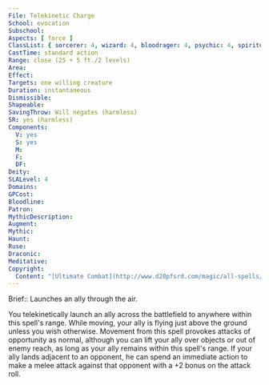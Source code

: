 ```yaml
---
File: Telekinetic Charge
School: evocation
Subschool: 
Aspects: [ force ]
ClassList: { sorcerer: 4, wizard: 4, bloodrager: 4, psychic: 4, spiritualist: 4 }
CastTime: standard action
Range: close (25 + 5 ft./2 levels)
Area: 
Effect: 
Targets: one willing creature
Duration: instantaneous
Dismissible: 
Shapeable: 
SavingThrow: Will negates (harmless)
SR: yes (harmless)
Components:
  V: yes
  S: yes
  M: 
  F: 
  DF: 
Deity: 
SLALevel: 4
Domains: 
GPCost: 
Bloodline: 
Patron: 
MythicDescription: 
Augment: 
Mythic: 
Haunt: 
Ruse: 
Draconic: 
Meditative: 
Copyright:
  Content: "[Ultimate Combat](http://www.d20pfsrd.com/magic/all-spells/t/telekinetic-charge)"
---
```

Brief:: Launches an ally through the air.

You telekinetically launch an ally across the battlefield to anywhere within this spell's range. While moving, your ally is flying just above the ground unless you wish otherwise. Movement from this spell provokes attacks of opportunity as normal, although you can lift your ally over objects or out of enemy reach, as long as your ally remains within this spell's range. If your ally lands adjacent to an opponent, he can spend an immediate action to make a melee attack against that opponent with a +2 bonus on the attack roll.
